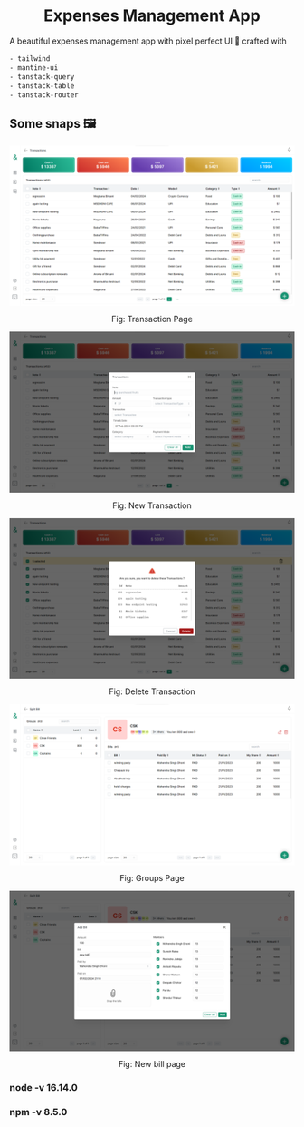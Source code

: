 <h1 align="center">Expenses Management App</h1>
A beautiful expenses management app with pixel perfect UI 🎨 crafted with

```
- tailwind
- mantine-ui
- tanstack-query
- tanstack-table
- tanstack-router
```

Some snaps 🖼️
-------------
<img align="center" src="./media/transaction_page.png"/>
<p align="center">Fig: Transaction Page</p>

<img align="center" src="./media/new_transaction_page.png"/>
<p align="center">Fig: New Transaction</p>

<img align="center" src="./media/delete_transaction_page.png"/>
<p align="center">Fig: Delete Transaction</p>

<img align="center" src="./media/split_groups.png"/>
<p align="center">Fig: Groups Page</p>

<img align="center" src="./media/new_bill.png"/>
<p align="center">Fig: New bill page</p>

### node -v 16.14.0
### npm -v 8.5.0

